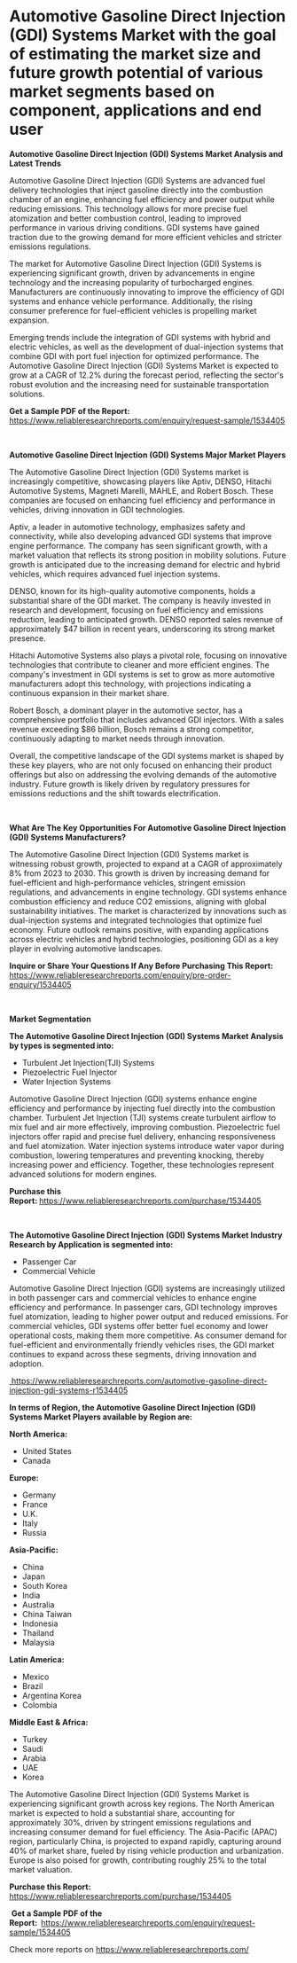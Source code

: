 <p><h1>Automotive Gasoline Direct Injection (GDI) Systems Market with the goal of estimating the market size and future growth potential of various market segments based on component, applications and end user</h1></p><p><strong>Automotive Gasoline Direct Injection (GDI) Systems Market Analysis and Latest Trends</strong></p>
<p><p>Automotive Gasoline Direct Injection (GDI) Systems are advanced fuel delivery technologies that inject gasoline directly into the combustion chamber of an engine, enhancing fuel efficiency and power output while reducing emissions. This technology allows for more precise fuel atomization and better combustion control, leading to improved performance in various driving conditions. GDI systems have gained traction due to the growing demand for more efficient vehicles and stricter emissions regulations.</p><p>The market for Automotive Gasoline Direct Injection (GDI) Systems is experiencing significant growth, driven by advancements in engine technology and the increasing popularity of turbocharged engines. Manufacturers are continuously innovating to improve the efficiency of GDI systems and enhance vehicle performance. Additionally, the rising consumer preference for fuel-efficient vehicles is propelling market expansion.</p><p>Emerging trends include the integration of GDI systems with hybrid and electric vehicles, as well as the development of dual-injection systems that combine GDI with port fuel injection for optimized performance. The Automotive Gasoline Direct Injection (GDI) Systems Market is expected to grow at a CAGR of 12.2% during the forecast period, reflecting the sector's robust evolution and the increasing need for sustainable transportation solutions.</p></p>
<p><strong>Get a Sample PDF of the Report:&nbsp;</strong> <a href="https://www.reliableresearchreports.com/enquiry/request-sample/1534405?utm_campaign=3383&utm_medium=2&utm_source=Github&utm_content=ia&utm_term=30032025&utm_id=automotive-gasoline-direct-injection-gdi-systems">https://www.reliableresearchreports.com/enquiry/request-sample/1534405</a></p>
<p>&nbsp;</p>
<p><strong>Automotive Gasoline Direct Injection (GDI) Systems Major Market Players</strong></p>
<p><p>The Automotive Gasoline Direct Injection (GDI) Systems market is increasingly competitive, showcasing players like Aptiv, DENSO, Hitachi Automotive Systems, Magneti Marelli, MAHLE, and Robert Bosch. These companies are focused on enhancing fuel efficiency and performance in vehicles, driving innovation in GDI technologies.</p><p>Aptiv, a leader in automotive technology, emphasizes safety and connectivity, while also developing advanced GDI systems that improve engine performance. The company has seen significant growth, with a market valuation that reflects its strong position in mobility solutions. Future growth is anticipated due to the increasing demand for electric and hybrid vehicles, which requires advanced fuel injection systems.</p><p>DENSO, known for its high-quality automotive components, holds a substantial share of the GDI market. The company is heavily invested in research and development, focusing on fuel efficiency and emissions reduction, leading to anticipated growth. DENSO reported sales revenue of approximately $47 billion in recent years, underscoring its strong market presence.</p><p>Hitachi Automotive Systems also plays a pivotal role, focusing on innovative technologies that contribute to cleaner and more efficient engines. The company's investment in GDI systems is set to grow as more automotive manufacturers adopt this technology, with projections indicating a continuous expansion in their market share.</p><p>Robert Bosch, a dominant player in the automotive sector, has a comprehensive portfolio that includes advanced GDI injectors. With a sales revenue exceeding $86 billion, Bosch remains a strong competitor, continuously adapting to market needs through innovation.</p><p>Overall, the competitive landscape of the GDI systems market is shaped by these key players, who are not only focused on enhancing their product offerings but also on addressing the evolving demands of the automotive industry. Future growth is likely driven by regulatory pressures for emissions reductions and the shift towards electrification.</p></p>
<p>&nbsp;</p>
<p><strong>What Are The Key Opportunities For Automotive Gasoline Direct Injection (GDI) Systems Manufacturers?</strong></p>
<p><p>The Automotive Gasoline Direct Injection (GDI) Systems market is witnessing robust growth, projected to expand at a CAGR of approximately 8% from 2023 to 2030. This growth is driven by increasing demand for fuel-efficient and high-performance vehicles, stringent emission regulations, and advancements in engine technology. GDI systems enhance combustion efficiency and reduce CO2 emissions, aligning with global sustainability initiatives. The market is characterized by innovations such as dual-injection systems and integrated technologies that optimize fuel economy. Future outlook remains positive, with expanding applications across electric vehicles and hybrid technologies, positioning GDI as a key player in evolving automotive landscapes.</p></p>
<p><strong>Inquire or Share Your Questions If Any Before Purchasing This Report:</strong> <a href="https://www.reliableresearchreports.com/enquiry/pre-order-enquiry/1534405?utm_campaign=3383&utm_medium=2&utm_source=Github&utm_content=ia&utm_term=30032025&utm_id=automotive-gasoline-direct-injection-gdi-systems">https://www.reliableresearchreports.com/enquiry/pre-order-enquiry/1534405</a></p>
<p>&nbsp;</p>
<p><strong>Market Segmentation</strong></p>
<p><strong>The Automotive Gasoline Direct Injection (GDI) Systems Market Analysis by types is segmented into:</strong></p>
<p><ul><li>Turbulent Jet Injection(TJI) Systems</li><li>Piezoelectric Fuel Injector</li><li>Water Injection Systems</li></ul></p>
<p><p>Automotive Gasoline Direct Injection (GDI) systems enhance engine efficiency and performance by injecting fuel directly into the combustion chamber. Turbulent Jet Injection (TJI) systems create turbulent airflow to mix fuel and air more effectively, improving combustion. Piezoelectric fuel injectors offer rapid and precise fuel delivery, enhancing responsiveness and fuel atomization. Water injection systems introduce water vapor during combustion, lowering temperatures and preventing knocking, thereby increasing power and efficiency. Together, these technologies represent advanced solutions for modern engines.</p></p>
<p><strong>Purchase this Report:&nbsp;</strong><a href="https://www.reliableresearchreports.com/purchase/1534405?utm_campaign=3383&utm_medium=2&utm_source=Github&utm_content=ia&utm_term=30032025&utm_id=automotive-gasoline-direct-injection-gdi-systems">https://www.reliableresearchreports.com/purchase/1534405</a></p>
<p>&nbsp;</p>
<p><strong>The Automotive Gasoline Direct Injection (GDI) Systems Market Industry Research by Application is segmented into:</strong></p>
<p><ul><li>Passenger Car</li><li>Commercial Vehicle</li></ul></p>
<p><p>Automotive Gasoline Direct Injection (GDI) systems are increasingly utilized in both passenger cars and commercial vehicles to enhance engine efficiency and performance. In passenger cars, GDI technology improves fuel atomization, leading to higher power output and reduced emissions. For commercial vehicles, GDI systems offer better fuel economy and lower operational costs, making them more competitive. As consumer demand for fuel-efficient and environmentally friendly vehicles rises, the GDI market continues to expand across these segments, driving innovation and adoption.</p></p>
<p><a href="https://www.reliableresearchreports.com/automotive-gasoline-direct-injection-gdi-systems-r1534405?utm_campaign=3383&utm_medium=2&utm_source=Github&utm_content=ia&utm_term=30032025&utm_id=automotive-gasoline-direct-injection-gdi-systems">&nbsp;https://www.reliableresearchreports.com/automotive-gasoline-direct-injection-gdi-systems-r1534405</a></p>
<p><strong>In terms of Region, the Automotive Gasoline Direct Injection (GDI) Systems Market Players available by Region are:</strong></p>
<p>
    <p> <strong> North America: </strong>
        <ul>
            <li>United States</li>
            <li>Canada</li>
        </ul>
        </p> 
    <p> <strong> Europe: </strong>
        <ul>
            <li>Germany</li>
            <li>France</li>
            <li>U.K.</li>
            <li>Italy</li>
            <li>Russia</li>
        </ul>
        </p> 
    <p> <strong> Asia-Pacific: </strong>
        <ul>
            <li>China</li>
            <li>Japan</li>
            <li>South Korea</li>
            <li>India</li>
            <li>Australia</li>
            <li>China Taiwan</li>
            <li>Indonesia</li>
            <li>Thailand</li>
            <li>Malaysia</li>
        </ul>
        </p> 
    <p> <strong> Latin America: </strong>
        <ul>
            <li>Mexico</li>
            <li>Brazil</li>
            <li>Argentina Korea</li>
            <li>Colombia</li>
        </ul>
        </p> 
    <p> <strong> Middle East & Africa: </strong>
        <ul>
            <li>Turkey</li>
            <li>Saudi</li>
            <li>Arabia</li>
            <li>UAE</li>
            <li>Korea</li>
        </ul>
    </p>
    </p>
<p><p>The Automotive Gasoline Direct Injection (GDI) Systems Market is experiencing significant growth across key regions. The North American market is expected to hold a substantial share, accounting for approximately 30%, driven by stringent emissions regulations and increasing consumer demand for fuel efficiency. The Asia-Pacific (APAC) region, particularly China, is projected to expand rapidly, capturing around 40% of market share, fueled by rising vehicle production and urbanization. Europe is also poised for growth, contributing roughly 25% to the total market valuation.</p></p>
<p><strong>Purchase this Report: </strong><a href="https://www.reliableresearchreports.com/purchase/1534405?utm_campaign=3383&utm_medium=2&utm_source=Github&utm_content=ia&utm_term=30032025&utm_id=automotive-gasoline-direct-injection-gdi-systems">https://www.reliableresearchreports.com/purchase/1534405</a></p>
<p>&nbsp;<strong>Get a Sample PDF of the Report:&nbsp;&nbsp;</strong><a href="https://www.reliableresearchreports.com/enquiry/request-sample/1534405?utm_campaign=3383&utm_medium=2&utm_source=Github&utm_content=ia&utm_term=30032025&utm_id=automotive-gasoline-direct-injection-gdi-systems">https://www.reliableresearchreports.com/enquiry/request-sample/1534405</a></p>
<p><strong></strong></p>
<p>Check more reports on <a href="https://www.reliableresearchreports.com/?utm_campaign=3383&utm_medium=2&utm_source=Github&utm_content=ia&utm_term=30032025&utm_id=automotive-gasoline-direct-injection-gdi-systems">https://www.reliableresearchreports.com/</a></p>